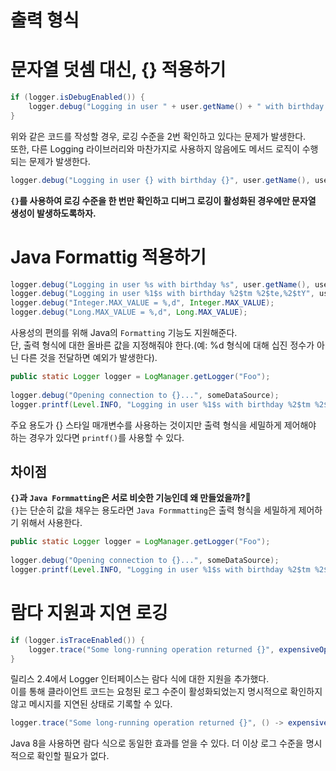 출력 형식
========
   
# 문자열 덧셈 대신, {} 적용하기 
```java
if (logger.isDebugEnabled()) {
    logger.debug("Logging in user " + user.getName() + " with birthday " + user.getBirthdayCalendar());
}
```
위와 같은 코드를 작성할 경우, 로깅 수준을 2번 확인하고 있다는 문제가 발생한다.  
또한, 다른 Logging 라이브러리와 마찬가지로 사용하지 않음에도 메서드 로직이 수행되는 문제가 발생한다.   
   
```java
logger.debug("Logging in user {} with birthday {}", user.getName(), user.getBirthdayCalendar());
```
**`{}`를 사용하여 로깅 수준을 한 번만 확인하고 디버그 로깅이 활성화된 경우에만 문자열 생성이 발생하도록하자.**   

# Java Formattig 적용하기   

```java
logger.debug("Logging in user %s with birthday %s", user.getName(), user.getBirthdayCalendar());
logger.debug("Logging in user %1$s with birthday %2$tm %2$te,%2$tY", user.getName(), user.getBirthdayCalendar());
logger.debug("Integer.MAX_VALUE = %,d", Integer.MAX_VALUE);
logger.debug("Long.MAX_VALUE = %,d", Long.MAX_VALUE);
```
사용성의 편의를 위해 Java의 `Formatting` 기능도 지원해준다.        
단, 출력 형식에 대한 올바른 값을 지정해줘야 한다.(예: %d 형식에 대해 십진 정수가 아닌 다른 것을 전달하면 예외가 발생한다).   

```java
public static Logger logger = LogManager.getLogger("Foo");
 
logger.debug("Opening connection to {}...", someDataSource);
logger.printf(Level.INFO, "Logging in user %1$s with birthday %2$tm %2$te,%2$tY", user.getName(), user.getBirthdayCalendar());
```
주요 용도가 {} 스타일 매개변수를 사용하는 것이지만 출력 형식을 세밀하게 제어해야 하는 경우가 있다면 `printf()`를 사용할 수 있다.     

## 차이점
**`{}`과 `Java Formmatting`은 서로 비슷한 기능인데 왜 만들었을까?🤔**    
`{}`는 단순히 값을 채우는 용도라면 `Java Formmatting`은 출력 형식을 세밀하게 제어하기 위해서 사용한다. 

```java
public static Logger logger = LogManager.getLogger("Foo");
 
logger.debug("Opening connection to {}...", someDataSource);
logger.printf(Level.INFO, "Logging in user %1$s with birthday %2$tm %2$te,%2$tY", user.getName(), user.getBirthdayCalendar());
```


# 람다 지원과 지연 로깅 
```java
if (logger.isTraceEnabled()) {
    logger.trace("Some long-running operation returned {}", expensiveOperation());
}
```
릴리스 2.4에서 Logger 인터페이스는 람다 식에 대한 지원을 추가했다.     
이를 통해 클라이언트 코드는 요청된 로그 수준이 활성화되었는지 명시적으로 확인하지 않고 메시지를 지연된 상태로 기록할 수 있다.   

```java
logger.trace("Some long-running operation returned {}", () -> expensiveOperation());
```
Java 8을 사용하면 람다 식으로 동일한 효과를 얻을 수 있다. 
더 이상 로그 수준을 명시적으로 확인할 필요가 없다. 











